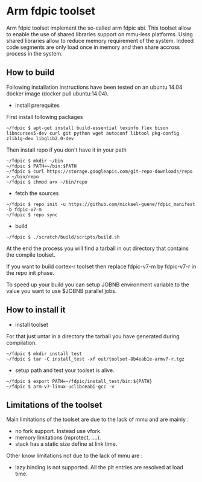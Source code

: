 # Arm fdpic toolset
 Arm fdpic toolset implement the so-called arm fdpic abi. This toolset allow to enable the use
 of shared libraries support on mmu-less platforms. Using shared libraries allow to reduce
 memory requirement of the system. Indeed code segments are only load once in memory and then
 share accross process in the system.

## How to build
 Following installation instructions have been tested on an ubuntu 14.04 docker image (docker pull ubuntu:14.04).

* install prerequites

First install following packages
```
~/fdpic $ apt-get install build-essential texinfo flex bison libncurses5-dev curl git python wget autoconf libtool pkg-config zlib1g-dev libglib2.0-dev
```
Then install repo if you don't have it in your path
```
~/fdpic $ mkdir ~/bin
~/fdpic $ PATH=~/bin:$PATH
~/fdpic $ curl https://storage.googleapis.com/git-repo-downloads/repo > ~/bin/repo
~/fdpic $ chmod a+x ~/bin/repo
```
* fetch the sources
```
~/fdpic $ repo init -u https://github.com/mickael-guene/fdpic_manifest -b fdpic-v7-m
~/fdpic $ repo sync
```
* build
```
~/fdpic $ ./scratch/build/scripts/build.sh
```

 At the end the process you will find a tarball in out directory that contains the compile toolset.

 If you want to build cortex-r toolset then replace fdpic-v7-m by fdpic-v7-r in the repo init phase.

 To speed up your build you can setup JOBNB environment variable to the value you want to use $JOBNB parallel jobs.

## How to install it
* install toolset

For that just untar in a directory the tarball you have generated during compilation.
```
~/fdpic $ mkdir install_test
~/fdpic $ tar -C install_test -xf out/toolset-8b4eab1e-armv7-r.tgz
```
* setup path and test your toolset is alive.
```
~/fdpic $ export PATH=~/fdpic/install_test/bin:${PATH}
~/fdpic $ arm-v7-linux-uclibceabi-gcc -v
```

## Limitations of the toolset
Main limitations of the toolset are due to the lack of mmu and are mainly :
* no fork support. Instead use vfork.
* memory limitations (mprotect, ....).
* stack has a static size define at link time.

Other know limitations not due to the lack of mmu are :
* lazy binding is not supported. All the plt entries are resolved at load time.
